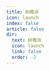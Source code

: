 ```yaml
---
title: 树莓派
icon: launch
index: false
article: false
dir:
  text: 树莓派
  icon: launch
  link: false
  order: -2
---
```


<AutoCatalog />

